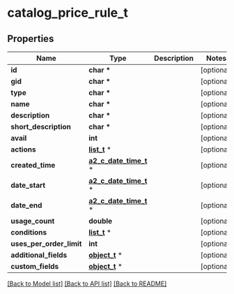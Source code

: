 # catalog_price_rule_t

## Properties
Name | Type | Description | Notes
------------ | ------------- | ------------- | -------------
**id** | **char \*** |  | [optional] 
**gid** | **char \*** |  | [optional] 
**type** | **char \*** |  | [optional] 
**name** | **char \*** |  | [optional] 
**description** | **char \*** |  | [optional] 
**short_description** | **char \*** |  | [optional] 
**avail** | **int** |  | [optional] 
**actions** | [**list_t**](catalog_price_rule_action.md) \* |  | [optional] 
**created_time** | [**a2_c_date_time_t**](a2_c_date_time.md) \* |  | [optional] 
**date_start** | [**a2_c_date_time_t**](a2_c_date_time.md) \* |  | [optional] 
**date_end** | [**a2_c_date_time_t**](a2_c_date_time.md) \* |  | [optional] 
**usage_count** | **double** |  | [optional] 
**conditions** | [**list_t**](coupon_condition.md) \* |  | [optional] 
**uses_per_order_limit** | **int** |  | [optional] 
**additional_fields** | [**object_t**](.md) \* |  | [optional] 
**custom_fields** | [**object_t**](.md) \* |  | [optional] 

[[Back to Model list]](../README.md#documentation-for-models) [[Back to API list]](../README.md#documentation-for-api-endpoints) [[Back to README]](../README.md)


